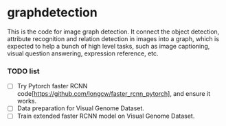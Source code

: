 # graphdetection

This is the code for image graph detection. It connect the object detection, attribute recognition and relation detection in images into a graph, which is expected to help a bunch of high level tasks, such as image captioning, visual question answering, expression reference, etc.

### TODO list

- [ ] Try Pytorch faster RCNN code[https://github.com/longcw/faster_rcnn_pytorch], and ensure it works.
- [ ] Data preparation for Visual Genome Dataset.
- [ ] Train extended faster RCNN model on Visual Genome Dataset.
